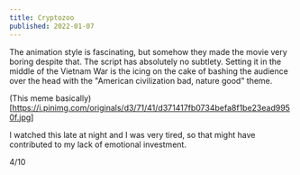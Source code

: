 ```yaml
---
title: Cryptozoo
published: 2022-01-07
---
```


The animation style is fascinating, but somehow they made the movie very boring despite that. The script has absolutely no subtlety. Setting it in the middle of the Vietnam War is the icing on the cake of bashing the audience over the head with the "American civilization bad, nature good" theme.

(This meme basically)[https://i.pinimg.com/originals/d3/71/41/d371417fb0734befa8f1be23ead9950f.jpg]

I watched this late at night and I was very tired, so that might have contributed to my lack of emotional investment.

4/10
